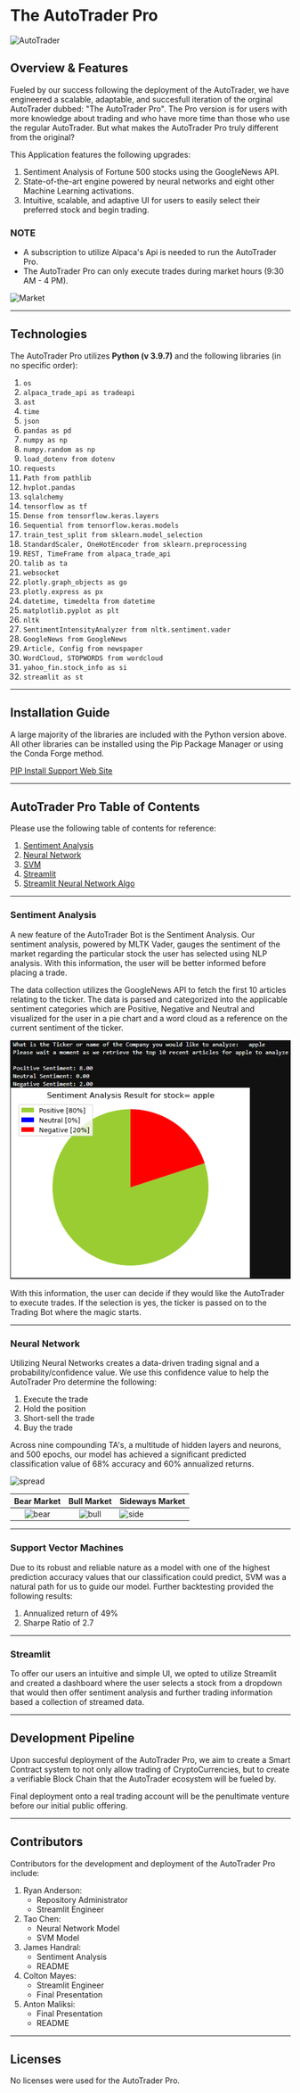 # The AutoTrader Pro

![AutoTrader](https://github.com/Ryanderson94/fintech_project_1/blob/main/Readme%20Resources/Capture.PNG)

## Overview & Features
Fueled by our success following the deployment of the AutoTrader, we have engineered a scalable, adaptable, and succesfull iteration of the orginal AutoTrader dubbed: "The AutoTrader Pro". The Pro version is for users with more knowledge about trading and who have more time than those who use the regular AutoTrader. But what makes the AutoTrader Pro truly different from the original?

This Application features the following upgrades:

1. Sentiment Analysis of Fortune 500 stocks using the GoogleNews API.
2. State-of-the-art engine powered by neural networks and eight other Machine Learning activations.
3. Intuitive, scalable, and adaptive UI for users to easily select their preferred stock and begin trading.

### NOTE
* A subscription to utilize Alpaca's Api is needed to run the AutoTrader Pro.
* The AutoTrader Pro can only execute trades during market hours (9:30 AM - 4 PM).

![Market](https://github.com/Ryanderson94/fintech_project_1/blob/main/Readme%20Resources/nick-chong-N__BnvQ_w18-unsplash.jpg)

---

## Technologies

The AutoTrader Pro utilizes **Python (v 3.9.7)** and the following libraries (in no specific order):

1. `os`
2. `alpaca_trade_api as tradeapi`
3. `ast`
4. `time`
5. `json`
6. `pandas as pd`
7. `numpy as np`
8. `numpy.random as np`
9. `load_dotenv from dotenv`
10. `requests`
11. `Path from pathlib`
12. `hvplot.pandas`
13. `sqlalchemy`
14. `tensorflow as tf`
15. `Dense from tensorflow.keras.layers`
16. `Sequential from tensorflow.keras.models`
17. `train_test_split from sklearn.model_selection`
18. `StandardScaler, OneHotEncoder from sklearn.preprocessing`
19. `REST, TimeFrame from alpaca_trade_api`
20. `talib as ta`
21. `websocket`
22. `plotly.graph_objects as go`
23. `plotly.express as px`
24. `datetime, timedelta from datetime`
25. `matplotlib.pyplot as plt`
26. `nltk`
27. `SentimentIntensityAnalyzer from nltk.sentiment.vader`
28. `GoogleNews from GoogleNews`
29. `Article, Config from newspaper`
30. `WordCloud, STOPWORDS from wordcloud`
31. `yahoo_fin.stock_info as si`
32. `streamlit as st`

---

## Installation Guide

A large majority of the libraries are included with the Python version above. All other libraries can be installed using the Pip Package Manager or using the Conda Forge method.

[PIP Install Support Web Site](https://packaging.python.org/en/latest/tutorials/installing-packages/#ensure-you-can-run-python-from-the-command-line)

---

## AutoTrader Pro Table of Contents

Please use the following table of contents for reference:

1. [Sentiment Analysis](./sentiment_analysis.py)
2. [Neural Network](./Trading_Bot_Deep_nn_loop_bot_connected.ipynb)
3. [SVM](./Trading_Bot_SVM_TA_v2_loop.ipynb)
4. [Streamlit](./streamlit_app.py)
5. [Streamlit Neural Network Algo](./nn_algo.py)
    
---

### Sentiment Analysis

A new feature of the AutoTrader Bot is the Sentiment Analysis. Our sentiment analysis, powered by MLTK Vader, gauges the sentiment of the market regarding the particular stock the user has selected using NLP analysis. With this information, the user will be better informed before placing a trade.

The data collection utilizes the GoogleNews API to fetch the first 10 articles relating to the ticker. The data is parsed and categorized into the applicable sentiment categories which are Positive, Negative and Neutral and visualized for the user in a pie chart and a word cloud as a reference on the current sentiment of the ticker.

![sentiment](https://github.com/Ryanderson94/fintech_project_2/blob/main/Readme%20Resources/sentiment.PNG)

With this information, the user can decide if they would like the AutoTrader to execute trades. If the selection is yes, the ticker is passed on to the Trading Bot where the magic starts.

---

### Neural Network

Utilizing Neural Networks creates a data-driven trading signal and a probability/confidence value. We use this confidence value to help the AutoTrader Pro determine the following:

1. Execute the trade
2. Hold the position
3. Short-sell the trade
4. Buy the trade
    
Across nine compounding TA's, a multitude of hidden layers and neurons, and 500 epochs, our model has achieved a significant predicted classification value of 68% accuracy and 60% annualized returns.

![spread](https://github.com/Ryanderson94/fintech_project_1/blob/main/Readme%20Resources/500bt1.PNG)

Bear Market                              | Bull Market                    | Sideways Market
:---------------------------------------:|:------------------------------------:|:------------------------------|
![bear](https://github.com/Ryanderson94/fintech_project_1/blob/main/Readme%20Resources/500bt2.PNG)     | ![bull](https://github.com/Ryanderson94/fintech_project_1/blob/main/Readme%20Resources/500bt3.PNG)    | ![side](https://github.com/Ryanderson94/fintech_project_1/blob/main/Readme%20Resources/500bt4.PNG)

---

### Support Vector Machines

Due to its robust and reliable nature as a model with one of the highest prediction accuracy values that our classification could predict, SVM was a natural path for us to guide our model. Further backtesting provided the following results:

1. Annualized return of 49%
2. Sharpe Ratio of 2.7
    
---

### Streamlit

To offer our users an intuitive and simple UI, we opted to utilize Streamlit and created a dashboard where the user selects a stock from a dropdown that would then offer sentiment analysis and further trading information based a collection of streamed data.

---

## Development Pipeline

Upon succesful deployment of the AutoTrader Pro, we aim to create a Smart Contract system to not only allow trading of CryptoCurrencies, but to create a verifiable Block Chain that the AutoTrader ecosystem will be fueled by.

Final deployment onto a real trading account will be the penultimate venture before our initial public offering.

---

## Contributors

Contributors for the development and deployment of the AutoTrader Pro include:

1. Ryan Anderson:
    * Repository Administrator
    * Streamlit Engineer
2. Tao Chen:
    * Neural Network Model
    * SVM Model
3. James Handral:
    * Sentiment Analysis
    * README
4. Colton Mayes:
    * Streamlit Engineer
    * Final Presentation
5. Anton Maliksi:
    * Final Presentation
    * README
    
---

## Licenses

No licenses were used for the AutoTrader Pro.